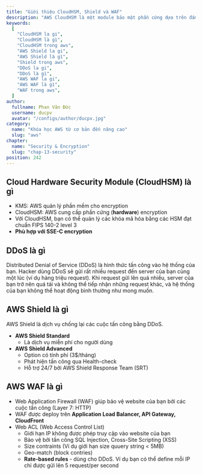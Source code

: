 ```yaml
---
title: "Giới thiệu CloudHSM, Shield và WAF"
description: "AWS CloudHSM là một module bảo mật phần cứng dựa trên đám mây (HSM) cho phép bạn dễ dàng tạo và sử dụng các khóa mã hóa của riêng bạn trên AWS."
keywords:
  [
    "CloudHSM la gi",
    "CloudHSM là gì",
    "CloudHSM trong aws",
    "AWS Shield la gi",
    "AWS Shield là gì",
    "Shield trong aws",
    "DDoS la gi",
    "DDoS là gì",
    "AWS WAF la gi",
    "AWS WAF là gì",
    "WAF trong aws",
  ]
author:
  fullname: Phan Văn Đức
  username: ducpv
  avatar: "/configs/author/ducpv.jpg"
category:
  name: "Khóa học AWS từ cơ bản đến nâng cao"
  slug: "aws"
chapter:
  name: "Security & Encryption"
  slug: "chap-13-security"
position: 242
---
```


## Cloud Hardware Security Module (CloudHSM) là gì

- KMS: AWS quản lý phần mềm cho encryption
- CloudHSM: AWS cung cấp phần cứng (**hardware**) encryption
- Với CloudHSM, bạn có thể quản lý các khóa mã hóa bằng các HSM đạt chuẩn FIPS 140-2 level 3
- **Phù hợp với SSE-C encryption**

## DDoS là gì

Distributed Denial of Service (DDoS) là hình thức tấn công vào hệ thống của bạn. Hacker dùng DDoS sẽ gửi rất nhiều request đến server của bạn cùng một lúc (ví dụ hàng triệu request). Khi request gửi lên quá nhiều, server của bạn trở nên quá tải và không thể tiếp nhận những request khác, và hệ thống của bạn không thể hoạt động bình thường như mong muốn.

## AWS Shield là gì

AWS Shield là dịch vụ chống lại các cuộc tấn công bằng DDoS.

- **AWS Shield Standard**
  - Là dịch vụ miễn phí cho người dùng
- **AWS Shield Advanced**
  - Option có tính phí (3$/tháng)
  - Phát hiện tấn công qua Health-check
  - Hỗ trợ 24/7 bởi AWS Shield Response Team (SRT)

## AWS WAF là gì

- Web Application Firewall (WAF) giúp bảo vệ website của bạn bởi các cuộc tấn công (Layer 7: HTTP)
- WAF được deploy trên **Application Load Balancer, API Gateway, CloudFront**
- Web ACL (Web Access Control List)
  - Giới hạn IP không được phép truy cập vào website của bạn
  - Bảo vệ bởi tấn công SQL Injection, Cross-Site Scripting (XSS)
  - Size contraints (Ví dụ giới hạn size quuery string < 5MB)
  - Geo-match (block contries)
  - **Rate-based rules** - dùng cho DDoS. Ví dụ bạn có thể define mỗi IP chỉ được gửi lên 5 request/per second
